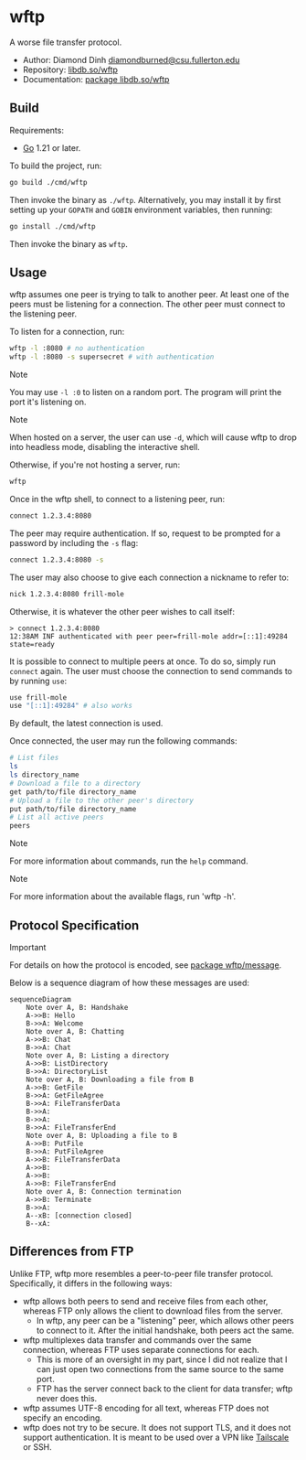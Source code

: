 # wftp

A worse file transfer protocol.

- Author: Diamond Dinh <diamondburned@csu.fullerton.edu>
- Repository: [libdb.so/wftp](https://libdb.so/wftp)
- Documentation: [package libdb.so/wftp](https://godocs.io/libdb.so/wftp)

## Build

Requirements:

- [Go](https://golang.org/) 1.21 or later.

To build the project, run:

```sh
go build ./cmd/wftp
```

Then invoke the binary as `./wftp`. Alternatively, you may install it by first
setting up your `GOPATH` and `GOBIN` environment variables, then running:

```sh
go install ./cmd/wftp
```

Then invoke the binary as `wftp`.

## Usage

wftp assumes one peer is trying to talk to another peer. At least one of the
peers must be listening for a connection. The other peer must connect to the
listening peer.

To listen for a connection, run:

```sh
wftp -l :8080 # no authentication
wftp -l :8080 -s supersecret # with authentication
```

> [!NOTE]
> You may use `-l :0` to listen on a random port. The program will print the
> port it's listening on.

> [!NOTE]
> When hosted on a server, the user can use `-d`, which will cause
> wftp to drop into headless mode, disabling the interactive shell.

Otherwise, if you're not hosting a server, run:

```sh
wftp
```

Once in the wftp shell, to connect to a listening peer, run:

```sh
connect 1.2.3.4:8080
```

The peer may require authentication. If so, request to be prompted for a
password by including the `-s` flag:

```sh
connect 1.2.3.4:8080 -s
```

The user may also choose to give each connection a nickname to refer to:

```sh
nick 1.2.3.4:8080 frill-mole
```

Otherwise, it is whatever the other peer wishes to call itself:

```
> connect 1.2.3.4:8080
12:38AM INF authenticated with peer peer=frill-mole addr=[::1]:49284 state=ready
```

It is possible to connect to multiple peers at once. To do so, simply run
`connect` again. The user must choose the connection to send commands to by
running `use`:

```sh
use frill-mole
use "[::1]:49284" # also works
```

By default, the latest connection is used.

Once connected, the user may run the following commands:

```sh
# List files
ls
ls directory_name
# Download a file to a directory
get path/to/file directory_name
# Upload a file to the other peer's directory
put path/to/file directory_name
# List all active peers
peers
```

> [!NOTE]
> For more information about commands, run the `help` command.

> [!NOTE]
> For more information about the available flags, run 'wftp -h'.

## Protocol Specification

> [!IMPORTANT]
> For details on how the protocol is encoded, see
> [package wftp/message](https://godocs.io/libdb.so/wftp/message).

Below is a sequence diagram of how these messages are used:

```mermaid
sequenceDiagram
    Note over A, B: Handshake
    A->>B: Hello
    B->>A: Welcome
    Note over A, B: Chatting
    A->>B: Chat
    B->>A: Chat
    Note over A, B: Listing a directory
    A->>B: ListDirectory
    B->>A: DirectoryList
    Note over A, B: Downloading a file from B
    A->>B: GetFile
    B->>A: GetFileAgree
    B->>A: FileTransferData
    B->>A: 
    B->>A: 
    B->>A: FileTransferEnd
    Note over A, B: Uploading a file to B
    A->>B: PutFile
    B->>A: PutFileAgree
    A->>B: FileTransferData
    A->>B: 
    A->>B: 
    A->>B: FileTransferEnd
    Note over A, B: Connection termination
    A->>B: Terminate
    B->>A: 
    A--xB: [connection closed]
    B--xA: 
```

## Differences from FTP

Unlike FTP, wftp more resembles a peer-to-peer file transfer protocol.
Specifically, it differs in the following ways:

- wftp allows both peers to send and receive files from each other,
  whereas FTP only allows the client to download files from the server.
  - In wftp, any peer can be a "listening" peer, which allows other peers to
    connect to it. After the initial handshake, both peers act the same.
- wftp multiplexes data transfer and commands over the same connection,
  whereas FTP uses separate connections for each.
  - This is more of an oversight in my part, since I did not realize that I can
    just open two connections from the same source to the same port.
  - FTP has the server connect back to the client for data transfer; wftp never
    does this.
- wftp assumes UTF-8 encoding for all text, whereas FTP does not specify an
  encoding.
- wftp does not try to be secure. It does not support TLS, and it does not
  support authentication. It is meant to be used over a VPN like
  [Tailscale](https://tailscale.com/) or SSH.
